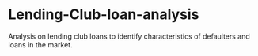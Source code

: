 # Lending-Club-loan-analysis
Analysis on lending club loans to identify characteristics of defaulters and loans in the market. 
